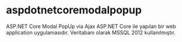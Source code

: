 # aspdotnetcoremodalpopup
ASP.NET Core Modal PopUp via Ajax 
ASP.NET Core ile yapılan bir web application uygulamasıdır.
Veritabanı olarak MSSQL 2012 kullanılmıştır.

